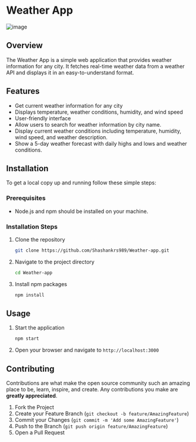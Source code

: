 # Weather App
![image](https://github.com/user-attachments/assets/b7131910-244b-49f3-b360-b9905f9f0ced)



## Overview

The Weather App is a simple web application that provides weather information for any city. It fetches real-time weather data from a weather API and displays it in an easy-to-understand format.

## Features

- Get current weather information for any city
- Displays temperature, weather conditions, humidity, and wind speed
- User-friendly interface
- Allow users to search for weather information by city name.
- Display current weather conditions including temperature, humidity, wind speed, and weather description.
- Show a 5-day weather forecast with daily highs and lows and weather conditions.
## Installation

To get a local copy up and running follow these simple steps:

### Prerequisites

- Node.js and npm should be installed on your machine.

### Installation Steps

1. Clone the repository
   ```sh
   git clone https://github.com/Shashankrs989/Weather-app.git
   ```
2. Navigate to the project directory
   ```sh
   cd Weather-app
   ```
3. Install npm packages
   ```sh
   npm install
   ```

## Usage

1. Start the application
   ```sh
   npm start
   ```
2. Open your browser and navigate to `http://localhost:3000`

## Contributing

Contributions are what make the open source community such an amazing place to be, learn, inspire, and create. Any contributions you make are **greatly appreciated**.

1. Fork the Project
2. Create your Feature Branch (`git checkout -b feature/AmazingFeature`)
3. Commit your Changes (`git commit -m 'Add some AmazingFeature'`)
4. Push to the Branch (`git push origin feature/AmazingFeature`)
5. Open a Pull Request




